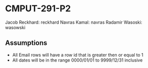 # CMPUT-291-P2
Jacob Reckhard: reckhard
Navras Kamal: navras
Radamir Wasoski: wasowski


## Assumptions
- All Email rows will have a row id that is greater then or equal to 1
- All dates will be in the range 0000/01/01 to 9999/12/31 inclusive
